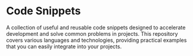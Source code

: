 # Code Snippets

A collection of useful and reusable code snippets designed to accelerate development and solve common problems in projects. This repository covers various languages and technologies, providing practical examples that you can easily integrate into your projects.
